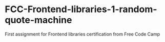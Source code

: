 # FCC-Frontend-libraries-1-random-quote-machine
First assignment for Frontend libraries certification from Free Code Camp
